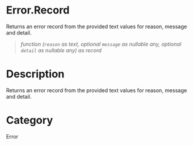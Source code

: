 ﻿# Error.Record
Returns an error record from the provided text values for reason, message and detail.
> _function (<code>reason</code> as text, optional <code>message</code> as nullable any, optional <code>detail</code> as nullable any) as record_
# Description 
Returns an error record from the provided text values for reason, message and detail.
# Category 
Error

